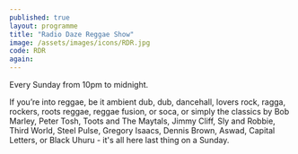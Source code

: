 ```yaml
---
published: true
layout: programme
title: "Radio Daze Reggae Show"
image: /assets/images/icons/RDR.jpg
code: RDR
again:
---
```


Every Sunday from 10pm to midnight.

If you’re into reggae, be it ambient dub, dub, dancehall, lovers rock, ragga, rockers, roots reggae, reggae fusion, or soca, or simply the classics by Bob Marley, Peter Tosh, Toots and The Maytals, Jimmy Cliff, Sly and Robbie, Third World, Steel Pulse, Gregory Isaacs, Dennis Brown, Aswad, Capital Letters, or Black Uhuru - it's all here last thing on a Sunday.
